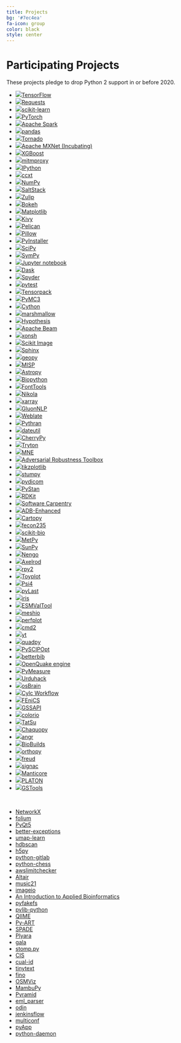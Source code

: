 ```yaml
---
title: Projects
bg: '#7ec4ea'
fa-icon: group
color: black
style: center
---
```


# Participating Projects

These projects pledge to drop Python 2 support in or before 2020.

<!-- sg:... is the automatically generated stargazer count add url: to auto compute the stargazer count if your homepage is not a github repository -->

- [![](assets/tensorflow.png)TensorFlow](https://www.tensorflow.org/) <!-- url:https://github.com/tensorflow/tensorflow sg:129626 -->
- [![](assets/requests.png)Requests](https://github.com/psf/requests) <!-- url:https://github.com/psf/requests sg:39030 -->
- [![](assets/scikit-learn.png)scikit-learn](https://scikit-learn.org/) <!-- url:https://github.com/scikit-learn/scikit-learn sg:35701 -->
- [![](assets/pytorch.png)PyTorch](https://pytorch.org/) <!-- url:https://github.com/pytorch/pytorch sg:31795 -->
- [![](assets/apache_spark.png)Apache Spark](https://spark.apache.org/) <!-- url:https://github.com/apache/spark sg:22305 -->
- [![](assets/pandas.png)pandas](https://pandas.pydata.org/) <!-- url:https://github.com/pandas-dev/pandas sg:19989 -->
- [![](assets/tornado.png)Tornado](http://www.tornadoweb.org/) <!-- url:https://github.com/tornadoweb/tornado sg:17904 -->
- [![](assets/mxnet.png)Apache MXNet (Incubating)](http://mxnet.apache.org/) <!-- url:https://github.com/apache/incubator-mxnet sg:17386 -->
- [![](assets/xgboost.png)XGBoost](https://xgboost.ai/) <!-- url:https://github.com/dmlc/xgboost sg:16349 -->
- [![](assets/mitmproxy.png)mitmproxy](https://mitmproxy.org/) <!-- url:https://github.com/mitmproxy/mitmproxy sg:15351 -->
- [![](assets/ipython.png)IPython](https://ipython.org)  <!-- url:https://github.com/ipython/ipython sg:13633 -->
- [![](assets/ccxt.png)ccxt](https://github.com/ccxt/ccxt) <!-- url:https://github.com/ccxt/ccxt sg:11061 -->
- [![](assets/numpylogoicon.png)NumPy](https://www.numpy.org/) <!-- url:https://github.com/numpy/numpy sg:10941 -->
- [![](assets/saltstack.png)SaltStack](https://github.com/saltstack/salt) <!-- url:https://github.com/saltstack/salt sg:10001 -->
- [![](assets/zulip.png)Zulip](https://zulip.org) <!-- url:https://github.com/zulip/zulip sg:9964 -->
- [![](assets/bokeh.png)Bokeh](https://github.com/bokeh/bokeh) <!-- url:https://github.com/bokeh/bokeh sg:9580 -->
- [![](assets/matplotlib.png)Matplotlib](https://matplotlib.org/) <!-- url:https://github.com/matplotlib/matplotlib sg:9435 -->
- [![](assets/kivy.png)Kivy](https://kivy.org/) <!-- url:https://github.com/kivy/kivy sg:9413 -->
- [![](assets/pelican.png)Pelican](https://getpelican.com/) <!-- url:https://github.com/getpelican/pelican sg:9202 -->
- [![](assets/pillow.png)Pillow](https://github.com/python-pillow/Pillow) <!-- url:https://github.com/python-pillow/Pillow sg:6309 -->
- [![](assets/pyinstaller.png)PyInstaller](https://github.com/pyinstaller/pyinstaller) <!-- url:https://github.com/pyinstaller/pyinstaller sg:6035 -->
- [![](assets/scipyshiny_small.png)SciPy](https://www.scipy.org/) <!-- url:https://github.com/scipy/scipy sg:5942 -->
- [![](assets/sympy.png)SymPy](https://www.sympy.org/) <!-- url:https://github.com/sympy/sympy sg:5941 -->
- [![](assets/jupyter.png)Jupyter notebook](https://jupyter.org) <!-- url:https://github.com/jupyter/notebook sg:5920 -->
- [![](assets/dask.svg)Dask](https://www.dask.org) <!-- url:https://github.com/dask/dask sg:5123 -->
- [![](assets/spyder.png)Spyder](https://www.spyder-ide.org) <!-- url:https://github.com/spyder-ide/spyder sg:4497 -->
- [![](assets/pytest1.png)pytest](https://docs.pytest.org/en/latest) <!-- url:https://github.com/pytest-dev/pytest sg:4328 -->
- [![](assets/tensorpack.png)Tensorpack](https://github.com/tensorpack/tensorpack) <!-- url:https://github.com/tensorpack/tensorpack sg:4289 -->
- [![](assets/pymc3.png)PyMC3](https://github.com/pymc-devs/pymc3) <!-- url:https://github.com/pymc-devs/pymc3 sg:4268 -->
- [![](https://cython.org/logo/cython-logo-C.svg)Cython](https://cython.org/) <!-- url:https://github.com/cython/cython sg:4162 -->
- [![](assets/marshmallow.png)marshmallow](https://github.com/marshmallow-code/marshmallow) <!-- url:https://github.com/marshmallow-code/marshmallow sg:3686 -->
- [![](assets/hypothesis.png)Hypothesis](https://hypothesis.readthedocs.io/) <!-- url:https://github.com/HypothesisWorks/hypothesis sg:3531 -->
- [![](assets/apache_beam.png)Apache Beam](https://beam.apache.org/) <!-- url:https://github.com/apache/beam sg:3379 -->
- [![](assets/xonsh.png)xonsh](http://xon.sh) <!-- url:https://github.com/xonsh/xonsh sg:3302 -->
- [![](assets/scikit-image.png)Scikit Image](http://scikit-image.org/) <!-- url:https://github.com/scikit-image/scikit-image sg:3069 -->
- [![](assets/sphinx-doc.png)Sphinx](https://www.sphinx-doc.org/) <!-- url:https://github.com/sphinx-doc/sphinx sg:2681 -->
- [![](assets/geopy.png)geopy](https://geopy.readthedocs.io/) <!-- url:https://github.com/geopy/geopy sg:2476 -->
- [![](assets/misp.png)MISP](https://github.com/MISP/MISP) <!-- url:https://github.com/MISP/MISP sg:2157 -->
- [![](assets/astropy.png)Astropy](https://www.astropy.org/) <!-- url:https://github.com/astropy/astropy sg:2102 -->
- [![](assets/biopython.png)Biopython](https://biopython.org/) <!-- url:https://github.com/biopython/biopython sg:1804 -->
- [![](assets/fonttools.png)FontTools](https://github.com/fonttools/fonttools) <!-- url:https://github.com/fonttools/fonttools sg:1769 -->
- [![](assets/nikola.png)Nikola](https://getnikola.com) <!-- url:https://github.com/getnikola/nikola sg:1722 -->
- [![](assets/xarray.png)xarray](https://xarray.pydata.org/) <!-- url:https://github.com/pydata/xarray sg:1271 -->
- [![](assets/gluonnlp.png)GluonNLP](https://gluon-nlp.mxnet.io/) <!-- url:https://github.com/dmlc/gluon-nlp sg:1641 -->
- [![](assets/weblate.png)Weblate](https://weblate.org/) <!-- url:https://github.com/WeblateOrg/weblate/ sg:1504 -->
- [![](assets/pythran.png)Pythran](https://github.com/serge-sans-paille/pythran) <!-- url:https://github.com/serge-sans-paille/pythran sg:1093 -->
- [![](assets/dateutil.png)dateutil](https://github.com/dateutil/dateutil) <!-- url:https://github.com/dateutil/dateutil sg:1001 -->
- [![](//cherrypy.org/images/cherrypy.png)CherryPy](https://cherrypy.org/) <!-- url:https://github.com/cherrypy/cherrypy sg:991 -->
- [![](assets/tryton.png)Tryton](https://www.tryton.org/) <!--  no GitHub org, making up a stargazer count sg:950  -->
- [![](assets/mne.png)MNE](https://www.martinos.org/mne/stable/index.html) <!-- url:https://github.com/mne-tools/mne-python sg:873 -->
- [![](assets/art_logo.png)Adversarial Robustness Toolbox](https://github.com/IBM/adversarial-robustness-toolbox) <!-- url:https://github.com/IBM/adversarial-robustness-toolbox sg:793 -->
- [![](assets/tikzplotlib.png)tikzplotlib](https://github.com/nschloe/tikzplotlib)
- [![](assets/stumpy_logo_small.png)stumpy](https://github.com/TDAmeritrade/stumpy)  <!-- url:https://github.com/TDAmeritrade/stumpy sg:723 -->
- [![](assets/pydicom.png)pydicom](https://github.com/pydicom/pydicom) <!-- url:https://github.com/pydicom/pydicom sg:697 -->
- [![](assets/pystan.png)PyStan](https://github.com/stan-dev/pystan) <!-- url:https://github.com/stan-dev/pystan sg:678 -->
- [![](assets/rdkit.png)RDKit](https://github.com/rdkit/rdkit) <!-- url:https://github.com/rdkit/rdkit sg:618 -->
- [![](assets/swcarpentry.png)Software Carpentry](https://software-carpentry.org)  <!--  sg:600  -->
- [![](assets/adb_enhanced.png)ADB-Enhanced](https://github.com/ashishb/adb-enhanced) <!-- url:https://github.com/ashishb/adb-enhanced sg:562 -->
- [![](assets/cartopy.png)Cartopy](https://scitools.org.uk/cartopy/docs/latest/) <!-- url:https://github.com/SciTools/cartopy sg:543 -->
- [![](assets/fecon235.png)fecon235](https://github.com/rsvp/fecon235) <!-- url:https://github.com/rsvp/fecon235 sg:503 -->
- [![](assets/skbio.png)scikit-bio](http://scikit-bio.org) <!-- url:https://github.com/biocore/scikit-bio sg:482 -->
- [![](assets/metpy.png)MetPy](https://unidata.github.io/MetPy) <!-- url:https://github.com/Unidata/MetPy sg:444 -->
- [![](assets/sunpy.png)SunPy](https://sunpy.org/) <!-- url:https://github.com/sunpy/sunpy sg:436 -->
- [![](assets/nengo.png)Nengo](https://www.nengo.ai/) <!-- url:https://github.com/nengo/nengo sg:420 -->
- [![](assets/axelrod.png)Axelrod](https://github.com/Axelrod-Python/Axelrod) <!-- url:https://github.com/Axelrod-Python/Axelrod sg:398 -->
- [![](assets/rpy2_logo_64x64.png)rpy2](https://rpy2.bitbucket.io) <!-- sg:390-->
- [![](assets/toyplot-256x256.png)Toyplot](https://github.com/sandialabs/toyplot) <!-- url:https://github.com/sandialabs/toyplot sg:372 -->
- [![](assets/psi4square.png)Psi4](http://psicode.org/) <!-- url:https://github.com/psi4/psi4 sg:340 -->
- [![](assets/pylast.png)pyLast](https://github.com/pylast/pylast) <!-- url:https://github.com/pylast/pylast sg:319 -->
- [![](assets/iris.png)iris](https://scitools.org.uk/iris/docs/latest/) <!-- url:https://github.com/SciTools/iris sg:290 -->
- [![](assets/esmvaltool.png)ESMValTool](https://esmvaltool.readthedocs.io/en/latest/) <!-- url:https://github.com/ESMValGroup sg:58 -->
- [![](assets/meshio.png)meshio](https://github.com/nschloe/meshio/) <!-- url:https://github.com/nschloe/meshio sg:271 -->
- [![](assets/perfplot.png)perfplot](https://github.com/nschloe/perfplot/)
- [![](assets/cmd2.png)cmd2](https://github.com/python-cmd2/cmd2) <!-- url:https://github.com/python-cmd2/cmd2 sg:205 -->
- [![](assets/yt.png)yt](https://yt-project.org/) <!-- url:https://github.com/yt-project/yt sg:192 -->
- [![](assets/quadpy.png)quadpy](https://github.com/nschloe/quadpy/) <!-- url:https://github.com/nschloe/quadpy sg:181 -->
- [![](assets/pyscipopt.png)PySCIPOpt](https://github.com/SCIP-Interfaces/PySCIPOpt) <!-- url:https://github.com/SCIP-Interfaces/PySCIPOpt sg:169 -->
- [![](assets/betterbib.png)betterbib](https://github.com/nschloe/betterbib)
- [![](assets/openquake.png)OpenQuake engine](https://github.com/gem/oq-engine) <!-- url:https://github.com/gem/oq-engine sg:143 -->
- [![](assets/pymeasure.png)PyMeasure](https://github.com/ralph-group/pymeasure) <!-- url:https://github.com/ralph-group/pymeasure sg:126 -->
- [![](https://urduhack.readthedocs.io/en/stable/_static/urduhack.png)Urduhack](https://github.com/urduhack/urduhack) <!-- url:https://github.com/urduhack/urduhack sg:122 -->
- [![](assets/osbrain.png)osBrain](https://github.com/opensistemas-hub/osbrain) <!-- url:https://github.com/opensistemas-hub/osbrain sg:117 -->
- [![](assets/cylc.png)Cylc Workflow](https://cylc.github.io/)  <!-- url:https://github.com/cylc/cylc-flow sg:100 -->
- [![](assets/fenics.png)FEniCS](https://fenicsproject.org/)  <!-- url:https://github.com/FEniCS/dolfin sg:77 -->
- [![](assets/gssapi.png)GSSAPI](https://github.com/pythongssapi/)  <!-- url:https://github.com/pythongssapi/python-gssapi sg:49 -->
- [![](assets/colorio.png)colorio](https://github.com/nschloe/colorio)
- [![](assets/tatsu.png)TatSu](https://tatsu.readthedocs.io/)
- [![](assets/chaquopy.png)Chaquopy](https://chaquo.com/chaquopy/)
- [![](assets/angr.png)angr](http://angr.io/)
- [![](assets/biobuilds.png)BioBuilds](https://www.biobuilds.org/)
- [![](assets/orthopy.png)orthopy](https://github.com/nschloe/orthopy)
- [![](assets/freud.png)freud](https://github.com/glotzerlab/freud) <!-- url:https://github.com/glotzerlab/freud sg:21 -->
- [![](assets/signac.png)signac](https://signac.io)
- [![](assets/manticore.png)Manticore](https://github.com/trailofbits/manticore) <!-- url:https://github.com/trailofbits/manticore sg:1649 -->
- [![](assets/platon.png)PLATON](https://github.com/ideasrule/platon) <!-- url:https://github.com/ideasrule/platon sg:5 -->
- [![](https://raw.githubusercontent.com/GeoStat-Framework/GSTools/master/docs/source/pics/gstools.png)GSTools](https://github.com/GeoStat-Framework/GSTools) <!-- url:https://github.com/GeoStat-Framework/GSTools sg:38 -->

<!-- Adding a new project with a logo? They're roughly sorted by GitHub stars.
Try to insert yours in order. We use judgment for projects not on GiHhub, and
for some that aren't directly comparable. -->

&nbsp; <!--break separating project with image from without -->

- [NetworkX](https://github.com/networkx/networkx) <!-- url:https://github.com/networkx/networkx sg:5816 -->
- [folium](https://github.com/python-visualization/folium) <!-- url:https://github.com/python-visualization/folium sg:3990 -->
- [PyQt5](https://www.riverbankcomputing.com/software/pyqt/download5)
- [better-exceptions](https://github.com/qix-/better-exceptions) <!-- url:https://github.com/qix-/better-exceptions sg:3363 -->
- [umap-learn](https://github.com/lmcinnes/umap) <!-- url:https://github.com/lmcinnes/umap sg:2925 -->
- [hdbscan](https://github.com/scikit-learn-contrib/hdbscan) <!-- url:https://github.com/scikit-learn-contrib/hdbscan sg:1300 -->
- [h5py](https://github.com/h5py/h5py/) <!-- url:https://github.com/h5py/h5py/ sg:1181 -->
- [python-gitlab](https://github.com/python-gitlab/python-gitlab) <!-- url:https://github.com/python-gitlab/python-gitlab sg:1016 -->
- [python-chess](https://github.com/niklasf/python-chess) <!-- url:https://github.com/niklasf/python-chess sg:791 -->
- [awslimitchecker](https://github.com/jantman/awslimitchecker) <!-- url:https://github.com/jantman/awslimitchecker sg:308 -->
- [Altair](https://github.com/ellisonbg/altair) <!-- url:https://github.com/ellisonbg/altair sg:236 -->
- [music21](http://web.mit.edu/music21/)
- [imageio](https://imageio.github.io)
- [An Introduction to Applied Bioinformatics](http://readiab.org)
- [pyfakefs](https://github.com/jmcgeheeiv/pyfakefs) <!-- url:https://github.com/jmcgeheeiv/pyfakefs sg:268 -->
- [pvlib-python](https://github.com/pvlib/pvlib-python) <!-- url:https://github.com/pvlib/pvlib-python sg:261 -->
- [QIIME](http://qiime.org)
- [Py-ART](https://arm-doe.github.io/pyart/)
- [SPADE](https://github.com/javipalanca/spade) <!-- url:https://github.com/javipalanca/spade sg:130 -->
- [Plyara](https://plyara.readthedocs.io/en/latest/)
- [gala](https://gala.readthedocs.io)
- [stomp.py](https://github.com/jasonrbriggs/stomp.py) <!-- url:https://github.com/jasonrbriggs/stomp.py sg:316 -->
- [CIS](https://github.com/cedadev/cis) <!-- url:https://github.com/cedadev/cis sg:22 -->
- [cual-id](https://github.com/johnchase/cual-id) <!-- url:https://github.com/johnchase/cual-id sg:15 -->
- [tinytext](https://github.com/hugovk/tinytext) <!-- url:https://github.com/hugovk/tinytext sg:4 -->
- [fino](https://github.com/hugovk/fino) <!-- url:https://github.com/hugovk/fino sg:4 -->
- [OSMViz](https://github.com/hugovk/osmviz) <!-- url:https://github.com/hugovk/osmviz sg:3 -->
- [MambuPy](https://github.com/jstitch/MambuPy) <!-- url:https://github.com/jstitch/MambuPy sg:0 -->
- [Pyramid](https://trypyramid.com)
- [eml_parser](https://github.com/GOVCERT-LU/eml_parser) <!-- url:https://github.com/GOVCERT-LU/eml_parser sg:63 -->
- [odin](https://github.com/python-odin/odin) <!-- url:https://github.com/python-odin/odin sg:11 -->
- [jenkinsflow](https://github.com/lhupfeldt/jenkinsflow) <!-- url:https://github.com/lhupfeldt/jenkinsflow sg:10 -->
- [multiconf](https://github.com/lhupfeldt/multiconf) <!-- url:https://github.com/lhupfeldt/multiconf sg:5 -->
- [pyApp](https://github.com/timsavage/pyapp) <!-- url:https://github.com/timsavage/pyapp sg:1 -->
- [python-daemon](https://pagure.io/python-daemon/) <!-- url:https://pagure.io/python-daemon/ -->

<!-- Adding a new project without a logo? They're roughly sorted by Github stars.
Try to insert yours in order. We use judgment for projects not on Github, and
for some that aren't directly comparable. -->
